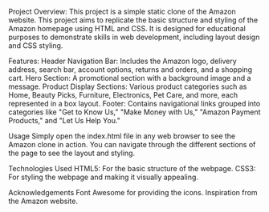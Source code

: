 Project Overview:
This project is a simple static clone of the Amazon website.
This project aims to replicate the basic structure and styling of the Amazon homepage using HTML and CSS. It is designed for educational purposes to demonstrate skills in web development, including layout design and CSS styling.

Features:
Header Navigation Bar: Includes the Amazon logo, delivery address, search bar, account options, returns and orders, and a shopping cart.
Hero Section: A promotional section with a background image and a message.
Product Display Sections: Various product categories such as Home, Beauty Picks, Furniture, Electronics, Pet Care, and more, each represented in a box layout.
Footer: Contains navigational links grouped into categories like "Get to Know Us," "Make Money with Us," "Amazon Payment Products," and "Let Us Help You."

Usage
Simply open the index.html file in any web browser to see the Amazon clone in action. You can navigate through the different sections of the page to see the layout and styling.

Technologies Used
HTML5: For the basic structure of the webpage.
CSS3: For styling the webpage and making it visually appealing.

Acknowledgements
Font Awesome for providing the icons.
Inspiration from the Amazon website.
